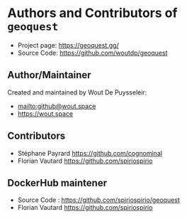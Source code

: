 # Authors and Contributors of `geoquest`

-   Project page: <https://geoquest.gg/>
-   Source Code: <https://github.com/woutdp/geoquest>

## Author/Maintainer

Created and maintained by Wout De Puysseleir:

-   <mailto:github@wout.space>
-   <https://wout.space>

## Contributors

-   Stéphane Payrard <https://github.com/cognominal>
-   Florian Vautard <https://github.com/spiriospirio>

## DockerHub maintener

-   Source Code : <https://github.com/spiriospirio/geoquest>
-   Florian Vautard <https://github.com/spiriospirio>
